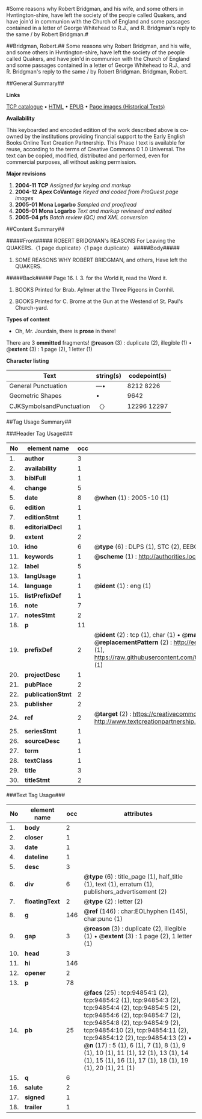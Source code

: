 #Some reasons why Robert Bridgman, and his wife, and some others in Hvntington-shire, have left the society of the people called Quakers, and have join'd in communion with the Church of England and some passages contained in a letter of George Whitehead to R.J., and R. Bridgman's reply to the same / by Robert Bridgman.#

##Bridgman, Robert.##
Some reasons why Robert Bridgman, and his wife, and some others in Hvntington-shire, have left the society of the people called Quakers, and have join'd in communion with the Church of England and some passages contained in a letter of George Whitehead to R.J., and R. Bridgman's reply to the same / by Robert Bridgman.
Bridgman, Robert.

##General Summary##

**Links**

[TCP catalogue](http://www.ota.ox.ac.uk/tcp/)  • 
[HTML](http://tei.it.ox.ac.uk/tcp/Texts-HTML/free/A29/A29395.html)  • 
[EPUB](http://tei.it.ox.ac.uk/tcp/Texts-EPUB/free/A29/A29395.epub) • 
[Page images (Historical Texts)](https://data.historicaltexts.jisc.ac.uk/view?pubId=eebo-12876895e&pageId=eebo-12876895e-94854-1)

**Availability**

This keyboarded and encoded edition of the
	       work described above is co-owned by the institutions
	       providing financial support to the Early English Books
	       Online Text Creation Partnership. This Phase I text is
	       available for reuse, according to the terms of Creative
	       Commons 0 1.0 Universal. The text can be copied,
	       modified, distributed and performed, even for
	       commercial purposes, all without asking permission.

**Major revisions**

1. __2004-11__ __TCP__ *Assigned for keying and markup*
1. __2004-12__ __Apex CoVantage__ *Keyed and coded from ProQuest page images*
1. __2005-01__ __Mona Logarbo__ *Sampled and proofread*
1. __2005-01__ __Mona Logarbo__ *Text and markup reviewed and edited*
1. __2005-04__ __pfs__ *Batch review (QC) and XML conversion*

##Content Summary##

#####Front#####
ROBERT BRIDGMAN's REASONS For Leaving the QUAKERS.〈1 page duplicate〉〈1 page duplicate〉
#####Body#####

1. SOME REASONS WHY ROBERT BRIDGMAN, and others, Have left the QUAKERS.

#####Back#####
Page 16. l. 3. for the World it, read the Word it.
1. BOOKS Printed for Brab. Aylmer at the Three Pigeons in Cornhil.

1. BOOKS Printed for C. Brome at the Gun at the Westend of St. Paul's Church-yard.

**Types of content**

  * Oh, Mr. Jourdain, there is **prose** in there!

There are 3 **ommitted** fragments! 
 @__reason__ (3) : duplicate (2), illegible (1)  •  @__extent__ (3) : 1 page (2), 1 letter (1)

**Character listing**


|Text|string(s)|codepoint(s)|
|---|---|---|
|General Punctuation|—•|8212 8226|
|Geometric Shapes|▪|9642|
|CJKSymbolsandPunctuation|〈〉|12296 12297|

##Tag Usage Summary##

###Header Tag Usage###

|No|element name|occ|attributes|
|---|---|---|---|
|1.|__author__|3||
|2.|__availability__|1||
|3.|__biblFull__|1||
|4.|__change__|5||
|5.|__date__|8| @__when__ (1) : 2005-10 (1)|
|6.|__edition__|1||
|7.|__editionStmt__|1||
|8.|__editorialDecl__|1||
|9.|__extent__|2||
|10.|__idno__|6| @__type__ (6) : DLPS (1), STC (2), EEBO-CITATION (1), OCLC (1), VID (1)|
|11.|__keywords__|1| @__scheme__ (1) : http://authorities.loc.gov/ (1)|
|12.|__label__|5||
|13.|__langUsage__|1||
|14.|__language__|1| @__ident__ (1) : eng (1)|
|15.|__listPrefixDef__|1||
|16.|__note__|7||
|17.|__notesStmt__|2||
|18.|__p__|11||
|19.|__prefixDef__|2| @__ident__ (2) : tcp (1), char (1)  •  @__matchPattern__ (2) : ([0-9\-]+):([0-9IVX]+) (1), (.+) (1)  •  @__replacementPattern__ (2) : http://eebo.chadwyck.com/downloadtiff?vid=$1&page=$2 (1), https://raw.githubusercontent.com/textcreationpartnership/Texts/master/tcpchars.xml#$1 (1)|
|20.|__projectDesc__|1||
|21.|__pubPlace__|2||
|22.|__publicationStmt__|2||
|23.|__publisher__|2||
|24.|__ref__|2| @__target__ (2) : https://creativecommons.org/publicdomain/zero/1.0/ (1), http://www.textcreationpartnership.org/docs/. (1)|
|25.|__seriesStmt__|1||
|26.|__sourceDesc__|1||
|27.|__term__|1||
|28.|__textClass__|1||
|29.|__title__|3||
|30.|__titleStmt__|2||


###Text Tag Usage###

|No|element name|occ|attributes|
|---|---|---|---|
|1.|__body__|2||
|2.|__closer__|1||
|3.|__date__|1||
|4.|__dateline__|1||
|5.|__desc__|3||
|6.|__div__|6| @__type__ (6) : title_page (1), half_title (1), text (1), erratum (1), publishers_advertisement (2)|
|7.|__floatingText__|2| @__type__ (2) : letter (2)|
|8.|__g__|146| @__ref__ (146) : char:EOLhyphen (145), char:punc (1)|
|9.|__gap__|3| @__reason__ (3) : duplicate (2), illegible (1)  •  @__extent__ (3) : 1 page (2), 1 letter (1)|
|10.|__head__|3||
|11.|__hi__|146||
|12.|__opener__|2||
|13.|__p__|78||
|14.|__pb__|25| @__facs__ (25) : tcp:94854:1 (2), tcp:94854:2 (1), tcp:94854:3 (2), tcp:94854:4 (2), tcp:94854:5 (2), tcp:94854:6 (2), tcp:94854:7 (2), tcp:94854:8 (2), tcp:94854:9 (2), tcp:94854:10 (2), tcp:94854:11 (2), tcp:94854:12 (2), tcp:94854:13 (2)  •  @__n__ (17) : 5 (1), 6 (1), 7 (1), 8 (1), 9 (1), 10 (1), 11 (1), 12 (1), 13 (1), 14 (1), 15 (1), 16 (1), 17 (1), 18 (1), 19 (1), 20 (1), 21 (1)|
|15.|__q__|6||
|16.|__salute__|2||
|17.|__signed__|1||
|18.|__trailer__|1||
